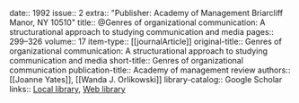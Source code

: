date:: 1992
issue:: 2
extra:: "Publisher: Academy of Management Briarcliff Manor, NY 10510"
title:: @Genres of organizational communication: A structurational approach to studying communication and media
pages:: 299–326
volume:: 17
item-type:: [[journalArticle]]
original-title:: Genres of organizational communication: A structurational approach to studying communication and media
short-title:: Genres of organizational communication
publication-title:: Academy of management review
authors:: [[Joanne Yates]], [[Wanda J. Orlikowski]]
library-catalog:: Google Scholar
links:: [Local library](zotero://select/library/items/WNRYG4KJ), [Web library](https://www.zotero.org/users/6520516/items/WNRYG4KJ)
